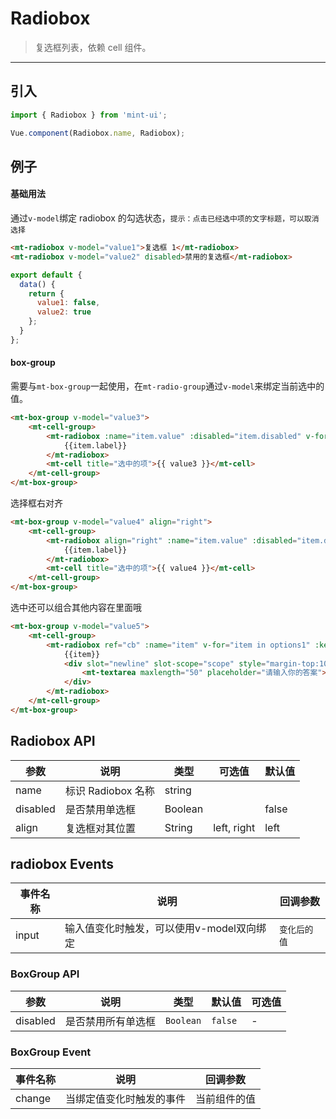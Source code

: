# Radiobox

> 复选框列表，依赖 <router-link to="cell">cell</a> 组件。

-------------

## 引入

```javascript
import { Radiobox } from 'mint-ui';

Vue.component(Radiobox.name, Radiobox);
```

## 例子

#### 基础用法
通过`v-model`绑定 radiobox 的勾选状态，`提示：点击已经选中项的文字标题，可以取消选择`


```html
<mt-radiobox v-model="value1">复选框 1</mt-radiobox>
<mt-radiobox v-model="value2" disabled>禁用的复选框</mt-radiobox>
```

```javascript
export default {
  data() {
    return {
      value1: false,
      value2: true
    };
  }
};
```


#### box-group

需要与`mt-box-group`一起使用，在`mt-radio-group`通过`v-model`来绑定当前选中的值。

```html
<mt-box-group v-model="value3">
    <mt-cell-group>
        <mt-radiobox :name="item.value" :disabled="item.disabled" v-for="item in options" :key="item.value">
            {{item.label}}
        </mt-radiobox>
        <mt-cell title="选中的项">{{ value3 }}</mt-cell>
    </mt-cell-group>
</mt-box-group>
```


选择框右对齐

```html
<mt-box-group v-model="value4" align="right">
    <mt-cell-group>
        <mt-radiobox align="right" :name="item.value" :disabled="item.disabled" v-for="item in options" :key="item.value">
            {{item.label}}
        </mt-radiobox>
        <mt-cell title="选中的项">{{ value4 }}</mt-cell>
    </mt-cell-group>
</mt-box-group>
```



选中还可以组合其他内容在里面哦

```html
<mt-box-group v-model="value5">
    <mt-cell-group>
        <mt-radiobox ref="cb" :name="item" v-for="item in options1" :key="item">
            {{item}}
            <div slot="newline" slot-scope="scope" style="margin-top:10px" v-if="scope.checked">
                <mt-textarea maxlength="50" placeholder="请输入你的答案"></mt-textarea>
            </div>
        </mt-radiobox>
    </mt-cell-group>
</mt-box-group>
```



## Radiobox API
| 参数 | 说明 | 类型 | 可选值 | 默认值 |
|------|-------|---------|-------|--------|
|name | 标识 Radiobox 名称 | string | | |
|disabled | 是否禁用单选框 | Boolean | | false |
|align| 复选框对其位置| String | left, right | left |


## radiobox Events
| 事件名称 | 说明 | 回调参数 |
|---------- |-------- |---------- |
| input  | 输入值变化时触发，可以使用v-model双向绑定 | `变化后的值`  |


### BoxGroup API

| 参数 | 说明 | 类型 | 默认值 | 可选值 |
|-----------|-----------|-----------|-------------|-------------|
| disabled | 是否禁用所有单选框 | `Boolean` | `false` | - |


### BoxGroup Event

| 事件名称 | 说明 | 回调参数 |
|-----------|-----------|-----------|
| change | 当绑定值变化时触发的事件 | 当前组件的值 |

<script>
  export default {
    data: function(){
      return {
        value1:false,
        value2:true,
        value3:"选中禁用的值",
        value4:"",
        value5:"选项A",
        options:[
          {
            label: '被禁用',
            value: '值F',
            disabled: true
          },
          {
            label: '选中禁用',
            value: '选中禁用的值',
            disabled: true
          },
          {
            label: '选项A',
            value: '值A'
          },
          {
            label: '选项B',
            value: '值B'
          }
        ],
        options1:['选项A', '选项B', '选项C']
      }
    },
    methods:{
    }
  };
</script>
